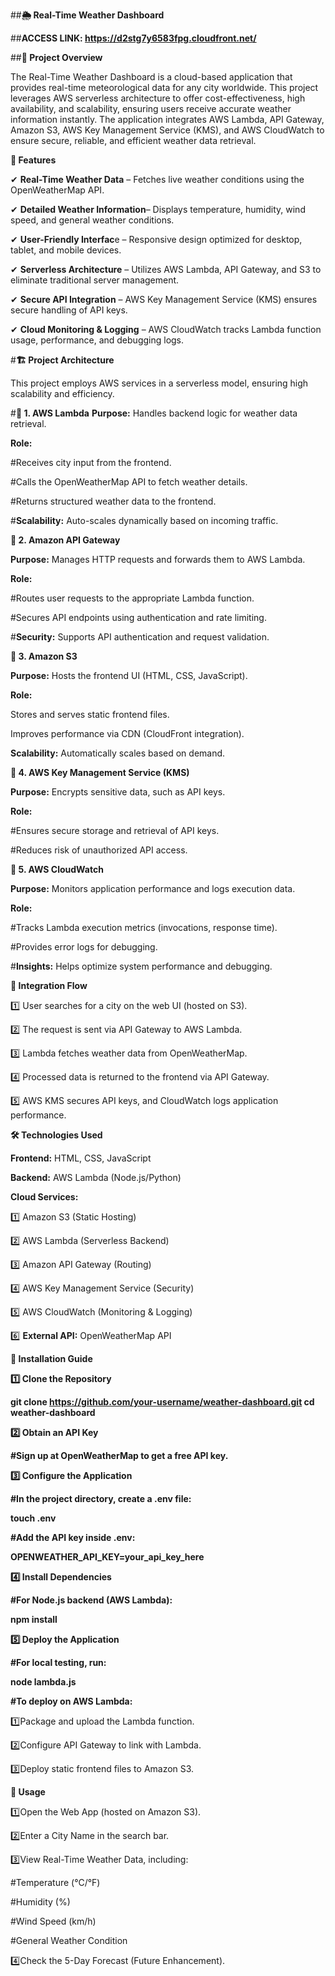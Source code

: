 ##**🌦️ Real-Time Weather Dashboard**

##**ACCESS LINK: https://d2stg7y6583fpg.cloudfront.net/**

##**📌 Project Overview**

The Real-Time Weather Dashboard is a cloud-based application that provides real-time meteorological data for any city worldwide. This project leverages AWS serverless architecture to offer cost-effectiveness, high availability, and scalability, ensuring users receive accurate weather information instantly. The application integrates AWS Lambda, API Gateway, Amazon S3, AWS Key Management Service (KMS), and AWS CloudWatch to ensure secure, reliable, and efficient weather data retrieval.

**🚀 Features**

✔ **Real-Time Weather Data** – Fetches live weather conditions using the OpenWeatherMap API.

✔ **Detailed Weather Information**– Displays temperature, humidity, wind speed, and general weather conditions.

✔ **User-Friendly Interfac**e – Responsive design optimized for desktop, tablet, and mobile devices.

✔ **Serverless Architecture** – Utilizes AWS Lambda, API Gateway, and S3 to eliminate traditional server management.

✔ **Secure API Integration** – AWS Key Management Service (KMS) ensures secure handling of API keys.

✔ **Cloud Monitoring & Logging** – AWS CloudWatch tracks Lambda function usage, performance, and debugging logs.

#**🏗️ Project Architecture**

This project employs AWS services in a serverless model, ensuring high scalability and efficiency.

#**🔹 1. AWS Lambda**
**Purpose:** Handles backend logic for weather data retrieval.

**Role:** 

#Receives city input from the frontend.

#Calls the OpenWeatherMap API to fetch weather details.

#Returns structured weather data to the frontend.

#**Scalability:** Auto-scales dynamically based on incoming traffic.

**🔹 2. Amazon API Gateway**

**Purpose:** Manages HTTP requests and forwards them to AWS Lambda.

**Role:**

#Routes user requests to the appropriate Lambda function.

#Secures API endpoints using authentication and rate limiting.

#**Security:** Supports API authentication and request validation.

**🔹 3. Amazon S3**

**Purpose:** Hosts the frontend UI (HTML, CSS, JavaScript).

**Role:**

Stores and serves static frontend files.

Improves performance via CDN (CloudFront integration).

**Scalability:** Automatically scales based on demand.

**🔹 4. AWS Key Management Service (KMS)**

**Purpose:** Encrypts sensitive data, such as API keys.

**Role:**

#Ensures secure storage and retrieval of API keys.

#Reduces risk of unauthorized API access.

**🔹 5. AWS CloudWatch**

**Purpose:** Monitors application performance and logs execution data.

**Role:**

#Tracks Lambda execution metrics (invocations, response time).

#Provides error logs for debugging.

#**Insights:** Helps optimize system performance and debugging.

**🔄 Integration Flow**

1️⃣ User searches for a city on the web UI (hosted on S3).

2️⃣ The request is sent via API Gateway to AWS Lambda.

3️⃣ Lambda fetches weather data from OpenWeatherMap.

4️⃣ Processed data is returned to the frontend via API Gateway.

5️⃣ AWS KMS secures API keys, and CloudWatch logs application performance.

**🛠️ Technologies Used**

**Frontend:** HTML, CSS, JavaScript

**Backend:** AWS Lambda (Node.js/Python)

**Cloud Services:**

1️⃣ Amazon S3 (Static Hosting)

2️⃣ AWS Lambda (Serverless Backend)

3️⃣ Amazon API Gateway (Routing)

4️⃣ AWS Key Management Service (Security)

5️⃣ AWS CloudWatch (Monitoring & Logging)

6️⃣ **External API:** OpenWeatherMap API

**📌 Installation Guide**

**1️⃣ Clone the Repository**

**git clone https://github.com/your-username/weather-dashboard.git
cd weather-dashboard**

**2️⃣ Obtain an API Key**

**#Sign up at OpenWeatherMap to get a free API key.**

**3️⃣ Configure the Application**

**#In the project directory, create a .env file:**

**touch .env**

**#Add the API key inside .env:**

**OPENWEATHER_API_KEY=your_api_key_here**

**4️⃣ Install Dependencies**

**#For Node.js backend (AWS Lambda):**

**npm install**

**5️⃣ Deploy the Application**

**#For local testing, run:**

**node lambda.js**

**#To deploy on AWS Lambda:**

1️⃣Package and upload the Lambda function.

2️⃣Configure API Gateway to link with Lambda.

3️⃣Deploy static frontend files to Amazon S3.

**🧩 Usage**

1️⃣Open the Web App (hosted on Amazon S3).

2️⃣Enter a City Name in the search bar.

3️⃣View Real-Time Weather Data, including:

  #Temperature (°C/°F)
  
  #Humidity (%)
  
  #Wind Speed (km/h)
  
  #General Weather Condition
  
4️⃣Check the 5-Day Forecast (Future Enhancement).
